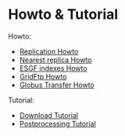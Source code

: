 # Howto & Tutorial

Howto:

* [Replication Howto](replication.md)
* [Nearest replica Howto](download_nearest_replica.md)
* [ESGF indexes Howto](select_indexes.md)
* [GridFtp Howto](gridftp.md)
* [Globus Transfer Howto](globustransfer.md)

Tutorial:

* [Download Tutorial](download_tutorial.md)
* [Postprocessing Tutorial](sdp/doc/postprocessing_tutorial.md)
